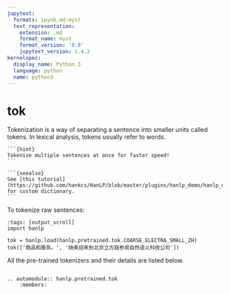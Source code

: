 ```yaml
---
jupytext:
  formats: ipynb,md:myst
  text_representation:
    extension: .md
    format_name: myst
    format_version: '0.8'
    jupytext_version: 1.4.2
kernelspec:
  display_name: Python 3
  language: python
  name: python3
---
```


# tok

Tokenization is a way of separating a sentence into smaller units called tokens. In lexical analysis, tokens usually refer to words.

````{margin} Batching is Faster
```{hint}
Tokenize multiple sentences at once for faster speed! 
```
````
````{margin} Custom Dictionary Supported
```{seealso}
See [this tutorial](https://github.com/hankcs/HanLP/blob/master/plugins/hanlp_demo/hanlp_demo/zh/demo_custom_dict.py) for custom dictionary.
```
````

To tokenize raw sentences:


```{code-cell} ipython3
:tags: [output_scroll]
import hanlp

tok = hanlp.load(hanlp.pretrained.tok.COARSE_ELECTRA_SMALL_ZH)
tok(['商品和服务。', '晓美焰来到北京立方庭参观自然语义科技公司'])
```

All the pre-trained tokenizers and their details are listed below.


```{eval-rst}

.. automodule:: hanlp.pretrained.tok
    :members:

```

